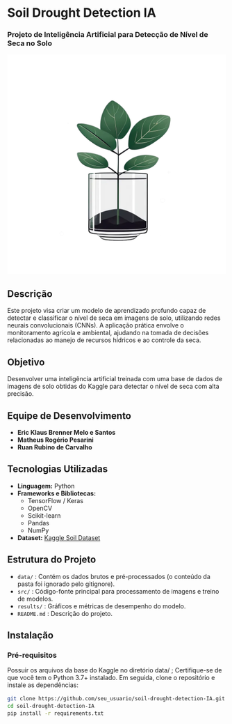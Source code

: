 # Soil Drought Detection IA

### Projeto de Inteligência Artificial para Detecção de Nível de Seca no Solo

![Soil Drought Detection](/src/img/logo.png)

## Descrição
Este projeto visa criar um modelo de aprendizado profundo capaz de detectar e classificar o nível de seca em imagens de solo, utilizando redes neurais convolucionais (CNNs). A aplicação prática envolve o monitoramento agrícola e ambiental, ajudando na tomada de decisões relacionadas ao manejo de recursos hídricos e ao controle da seca.

## Objetivo
Desenvolver uma inteligência artificial treinada com uma base de dados de imagens de solo obtidas do Kaggle para detectar o nível de seca com alta precisão. 

## Equipe de Desenvolvimento
- **Eric Klaus Brenner Melo e Santos**
- **Matheus Rogério Pesarini**
- **Ruan Rubino de Carvalho**

## Tecnologias Utilizadas
- **Linguagem:** Python
- **Frameworks e Bibliotecas:** 
  - TensorFlow / Keras
  - OpenCV
  - Scikit-learn
  - Pandas
  - NumPy
- **Dataset:** [Kaggle Soil Dataset](link_para_o_dataset)

## Estrutura do Projeto
- `data/` : Contém os dados brutos e pré-processados (o conteúdo da pasta foi ignorado pelo gitignore).
- `src/` : Código-fonte principal para processamento de imagens e treino de modelos.
- `results/` : Gráficos e métricas de desempenho do modelo.
- `README.md` : Descrição do projeto.

## Instalação

### Pré-requisitos
Possuir os arquivos da base do Kaggle no diretório data/ ;
Certifique-se de que você tem o Python 3.7+ instalado. Em seguida, clone o repositório e instale as dependências:

```bash
git clone https://github.com/seu_usuario/soil-drought-detection-IA.git
cd soil-drought-detection-IA
pip install -r requirements.txt
